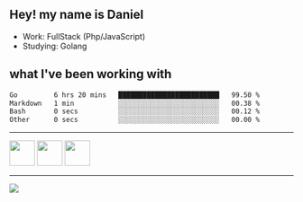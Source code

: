 ## Hey! my name is Daniel

- Work: FullStack (Php/JavaScript)
- Studying: Golang

## what I've been working with
<!--START_SECTION:waka-->

```txt
Go         6 hrs 20 mins   █████████████████████████   99.50 %
Markdown   1 min           ░░░░░░░░░░░░░░░░░░░░░░░░░   00.38 %
Bash       0 secs          ░░░░░░░░░░░░░░░░░░░░░░░░░   00.12 %
Other      0 secs          ░░░░░░░░░░░░░░░░░░░░░░░░░   00.00 %
```

<!--END_SECTION:waka-->
    

<hr>
<div>
    <img height="45" src="https://img.icons8.com/color/48/000000/nodejs.png"/>
    <img height="45" src="https://www.vectorlogo.zone/logos/golang/golang-ar21.svg">
    <img height="45" src="https://www.vectorlogo.zone/logos/nestjs/nestjs-icon.svg">
</div>
<hr>
<div>
    <a href="https://www.linkedin.com/in/daniel-lucas-bb7b82193/" target="_blank">
        <img src="https://img.shields.io/badge/LinkedIn-0077B5?style=for-the-badge&logo=linkedin&logoColor=white">
    </a>
</div>
